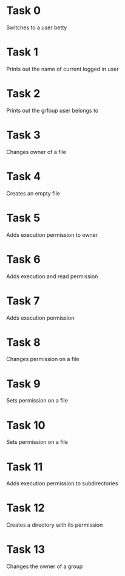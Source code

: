 # Task 0
Switches to a user betty
# Task 1
Prints out the name of current logged in user
# Task 2
Prints out the grfoup user belongs to
# Task 3
Changes owner of a file
# Task 4
Creates an empty file
# Task 5
Adds execution permission to owner
# Task 6
Adds execution and read permission
# Task 7
Adds execution permission
# Task 8
Changes permission on a file
# Task 9
Sets permission on a file
# Task 10
Sets permission on a file
# Task 11
Adds execution permission to subdirectories
# Task 12
Creates a directory with its permission
# Task 13
Changes the owner of a group
